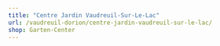 ```yaml
---
title: "Centre Jardin Vaudreuil-Sur-Le-Lac"
url: /vaudreuil-dorion/centre-jardin-vaudreuil-sur-le-lac/
shop: Garten-Center
---
```

